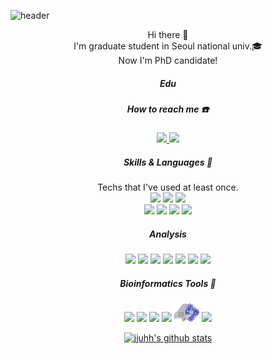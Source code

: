 ![header](https://capsule-render.vercel.app/api?type=waving&text=Juhyun%20Kim's%20GIT&fontColor=FFFFFF&fontSize=40&height=180&fontAlignY=30&fontAlign=80)
<div align="center">



  Hi there 👋    
  I'm graduate student in Seoul national univ.:mortar_board:   
  Now I'm PhD candidate!


  ##### Edu 


  ##### How to reach me :telephone:
  <a href="https://mail.google.com/mail/?view=cm&amp;fs=1&amp;toj=juhyunk@snu.ac.kr" target="_blank"><img src="https://img.shields.io/badge/juhyunk@snu.ac.kr-DB4437?style=flat-square&logo=gmail&logoColor=white"/>
  </a>
  <a href="https://twitter.com/juhyunk_" target="_blank"><img src="https://img.shields.io/badge/juhyunk_-00ACEE?style=flat-square&logo=twitter&logoColor=white"/>
  </a>

  ##### Skills & Languages :wrench:
  Techs that I've used at least once.  
  <img src="https://img.shields.io/badge/python-FFD43B?style=flat-square&logo=python&logoColor=white"/>
  <img src="https://img.shields.io/badge/R-4285F4?style=flat-square&logo=R&logoColor=white"/>
  <img src="https://img.shields.io/badge/bash-4EAA25?style=flat-square&logo=GNOMETerminal&logoColor=white"/>   
  <img src="https://img.shields.io/badge/Linux-dd4814?style=flat-square&logo=LINUX&logoColor=white"/>
  <img src="https://img.shields.io/badge/CenOS-262577?style=flat-square&logo=CentOS&logoColor=white"/>
  <img src="https://img.shields.io/badge/Windows-00A4EF?style=flat-square&logo=WINDOWS&logoColor=white"/>
  <img src="https://img.shields.io/badge/macOS-000000?style=flat-square&logo=MACOS&logoColor=white"/>
  
  ##### Analysis
  <img src="https://img.shields.io/badge/GWAS-FFF4DF?style=flat-square"/>
  <img src="https://img.shields.io/badge/GWIS-FFF4DF?style=flat-square"/>
  <img src="https://img.shields.io/badge/QuantSeq-FFF4DF?style=flat-square"/>
  <img src="https://img.shields.io/badge/single%20cell%20eQTL-FFF4DF?style=flat-square"/>
  <img src="https://img.shields.io/badge/scRNA%20seq-FFF4DF?style=flat-square"/>
  <img src="https://img.shields.io/badge/snATAC%20seq-FFF4DF?style=flat-square"/>
  <img src="https://img.shields.io/badge/Visium-FFF4DF?style=flat-square"/>

  ##### Bioinformatics Tools :wrench:
  <img src="https://user-images.githubusercontent.com/68099699/184331171-95378c84-f5bf-4033-b581-351628ec3c30.png" height="30">
  <img src="https://repository-images.githubusercontent.com/33702544/b4400c80-718b-11e9-9f3a-306c07a5f3de" height="30">
  <img src="https://docs.scvi-tools.org/en/stable/_static/logo.png"  height="30">
  <img src="https://github.com/wheaton5/souporcell/raw/master/souporcell_star.png"  height="30">
  <img src="https://github.com/broadinstitute/CellBender/blob/master/docs/source/_static/design/logo_250_185.png" height="30">
  <img src="https://scenic.aertslab.org/images/scenic_logo.png" height="30">
  </a>
          
           
  [![jjuhh's github stats](https://github-readme-stats.vercel.app/api/top-langs/?username=jjuhh&show_icons=true&hide_border=true&title_color=004386&icon_color=004386&layout=compact)](https://github.com/jjuhh)

</a>
</div>
